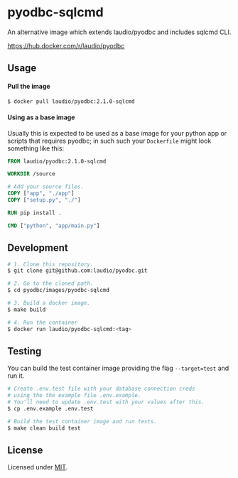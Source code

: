 # pyodbc-sqlcmd

An alternative image which extends laudio/pyodbc and includes sqlcmd CLI.

https://hub.docker.com/r/laudio/pyodbc

## Usage

#### Pull the image

```bash
$ docker pull laudio/pyodbc:2.1.0-sqlcmd
```

#### Using as a base image

Usually this is expected to be used as a base image for your python app or scripts that requires pyodbc; in such such your `Dockerfile` might look something like this:

```Dockerfile
FROM laudio/pyodbc:2.1.0-sqlcmd

WORKDIR /source

# Add your source files.
COPY ["app", "./app"]
COPY ["setup.py", "./"]

RUN pip install .

CMD ["python", "app/main.py"]
```

## Development

```bash
# 1. Clone this repository.
$ git clone git@github.com:laudio/pyodbc.git

# 2. Go to the cloned path.
$ cd pyodbc/images/pyodbc-sqlcmd

# 3. Build a docker image.
$ make build

# 4. Run the container
$ docker run laudio/pyodbc-sqlcmd:<tag>
```

## Testing

You can build the test container image providing the flag `--target=test` and run it.

```bash
# Create .env.test file with your database connection creds
# using the the example file .env.example.
# You'll need to update .env.test with your values after this.
$ cp .env.example .env.test

# Build the test container image and run tests.
$ make clean build test
```

## License

Licensed under [MIT](LICENSE).
